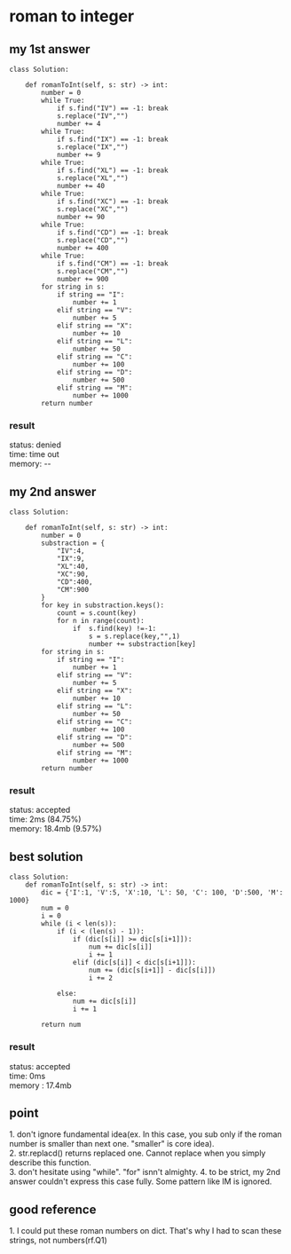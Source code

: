 # roman to integer

## my 1st answer
~~~
class Solution:
    
    def romanToInt(self, s: str) -> int:
        number = 0
        while True:
            if s.find("IV") == -1: break
            s.replace("IV","")
            number += 4
        while True:
            if s.find("IX") == -1: break
            s.replace("IX","")
            number += 9
        while True:
            if s.find("XL") == -1: break
            s.replace("XL","")
            number += 40
        while True:
            if s.find("XC") == -1: break
            s.replace("XC","")
            number += 90
        while True:
            if s.find("CD") == -1: break
            s.replace("CD","")
            number += 400
        while True:
            if s.find("CM") == -1: break
            s.replace("CM","")
            number += 900
        for string in s:
            if string == "I":
                number += 1
            elif string == "V":
                number += 5
            elif string == "X":
                number += 10
            elif string == "L":
                number += 50
            elif string == "C":
                number += 100
            elif string == "D":
                number += 500
            elif string == "M":
                number += 1000
        return number
~~~

### result
status: denied <br>
time: time out <br>
memory: -- <br>

## my 2nd answer
~~~
class Solution:
    
    def romanToInt(self, s: str) -> int:
        number = 0
        substraction = {
            "IV":4,
            "IX":9,
            "XL":40,
            "XC":90,
            "CD":400,
            "CM":900
        }
        for key in substraction.keys():
            count = s.count(key)
            for n in range(count):
                if  s.find(key) !=-1:
                    s = s.replace(key,"",1)
                    number += substraction[key]
        for string in s:
            if string == "I":
                number += 1
            elif string == "V":
                number += 5
            elif string == "X":
                number += 10
            elif string == "L":
                number += 50
            elif string == "C":
                number += 100
            elif string == "D":
                number += 500
            elif string == "M":
                number += 1000
        return number
~~~

### result
status: accepted <br>
time: 2ms (84.75%) <br>
memory: 18.4mb (9.57%) <br>

## best solution
~~~
class Solution:
    def romanToInt(self, s: str) -> int:
        dic = {'I':1, 'V':5, 'X':10, 'L': 50, 'C': 100, 'D':500, 'M': 1000}
        num = 0
        i = 0
        while (i < len(s)):
            if (i < (len(s) - 1)):
                if (dic[s[i]] >= dic[s[i+1]]):
                    num += dic[s[i]]
                    i += 1
                elif (dic[s[i]] < dic[s[i+1]]):
                    num += (dic[s[i+1]] - dic[s[i]])
                    i += 2

            else:
                num += dic[s[i]]
                i += 1

        return num
~~~

### result
status: accepted <br>
time: 0ms <br>
memory : 17.4mb <br>


## point
1\. don't ignore fundamental idea(ex. In this case, you sub only if the roman number is smaller than next one. "smaller" is core idea). <br>
2\. str.replacd() returns replaced one. Cannot replace when you simply describe this function.<br>
3\. don't hesitate using "while". "for" isnn't almighty.
4\. to be strict, my 2nd answer couldn't express this case fully. Some pattern like IM is ignored.

## good reference
1\. I could put these roman numbers on dict. That's why I had to scan these strings, not numbers(rf.Q1) <br>
